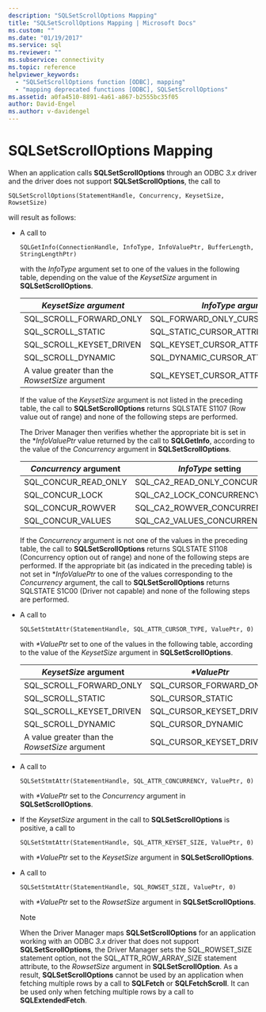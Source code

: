 ```yaml
---
description: "SQLSetScrollOptions Mapping"
title: "SQLSetScrollOptions Mapping | Microsoft Docs"
ms.custom: ""
ms.date: "01/19/2017"
ms.service: sql
ms.reviewer: ""
ms.subservice: connectivity
ms.topic: reference
helpviewer_keywords: 
  - "SQLSetScrollOptions function [ODBC], mapping"
  - "mapping deprecated functions [ODBC], SQLSetScrollOptions"
ms.assetid: a0fa4510-8891-4a61-a867-b2555bc35f05
author: David-Engel
ms.author: v-davidengel
---
```

# SQLSetScrollOptions Mapping
When an application calls **SQLSetScrollOptions** through an ODBC *3.x* driver and the driver does not support **SQLSetScrollOptions**, the call to  
  
```  
SQLSetScrollOptions(StatementHandle, Concurrency, KeysetSize, RowsetSize)  
```  
  
 will result as follows:  
  
-   A call to  
  
    ```  
    SQLGetInfo(ConnectionHandle, InfoType, InfoValuePtr, BufferLength, StringLengthPtr)  
    ```  
  
     with the *InfoType* argument set to one of the values in the following table, depending on the value of the *KeysetSize* argument in **SQLSetScrollOptions**.  
  
    |*KeysetSize argument*|*InfoType argument*|  
    |---------------------------|-------------------------|  
    |SQL_SCROLL_FORWARD_ONLY|SQL_FORWARD_ONLY_CURSOR_ATTRIBUTES2|  
    |SQL_SCROLL_STATIC|SQL_STATIC_CURSOR_ATTRIBUTES2|  
    |SQL_SCROLL_KEYSET_DRIVEN|SQL_KEYSET_CURSOR_ATTRIBUTES2|  
    |SQL_SCROLL_DYNAMIC|SQL_DYNAMIC_CURSOR_ATTRIBUTES2|  
    |A value greater than the *RowsetSize* argument|SQL_KEYSET_CURSOR_ATTRIBUTES2|  
  
     If the value of the *KeysetSize* argument is not listed in the preceding table, the call to **SQLSetScrollOptions** returns SQLSTATE S1107 (Row value out of range) and none of the following steps are performed.  
  
     The Driver Manager then verifies whether the appropriate bit is set in the **InfoValuePtr* value returned by the call to **SQLGetInfo**, according to the value of the *Concurrency* argument in **SQLSetScrollOptions**.  
  
    |*Concurrency* argument|*InfoType* setting|  
    |----------------------------|------------------------|  
    |SQL_CONCUR_READ_ONLY|SQL_CA2_READ_ONLY_CONCURRENCY|  
    |SQL_CONCUR_LOCK|SQL_CA2_LOCK_CONCURRENCY|  
    |SQL_CONCUR_ROWVER|SQL_CA2_ROWVER_CONCURRENCY|  
    |SQL_CONCUR_VALUES|SQL_CA2_VALUES_CONCURRENCY|  
  
     If the *Concurrency* argument is not one of the values in the preceding table, the call to **SQLSetScrollOptions** returns SQLSTATE S1108 (Concurrency option out of range) and none of the following steps are performed. If the appropriate bit (as indicated in the preceding table) is not set in **InfoValuePtr* to one of the values corresponding to the *Concurrency* argument, the call to **SQLSetScrollOptions** returns SQLSTATE S1C00 (Driver not capable) and none of the following steps are performed.  
  
-   A call to  
  
    ```  
    SQLSetStmtAttr(StatementHandle, SQL_ATTR_CURSOR_TYPE, ValuePtr, 0)  
    ```  
  
     with *\*ValuePtr* set to one of the values in the following table, according to the value of the *KeysetSize* argument in **SQLSetScrollOptions**.  
  
    |*KeysetSize* argument|*\*ValuePtr*|  
    |---------------------------|------------------|  
    |SQL_SCROLL_FORWARD_ONLY|SQL_CURSOR_FORWARD_ONLY|  
    |SQL_SCROLL_STATIC|SQL_CURSOR_STATIC|  
    |SQL_SCROLL_KEYSET_DRIVEN|SQL_CURSOR_KEYSET_DRIVEN|  
    |SQL_SCROLL_DYNAMIC|SQL_CURSOR_DYNAMIC|  
    |A value greater than the *RowsetSize* argument|SQL_CURSOR_KEYSET_DRIVEN|  
  
-   A call to  
  
    ```  
    SQLSetStmtAttr(StatementHandle, SQL_ATTR_CONCURRENCY, ValuePtr, 0)  
    ```  
  
     with *\*ValuePtr* set to the *Concurrency* argument in **SQLSetScrollOptions**.  
  
-   If the *KeysetSize* argument in the call to **SQLSetScrollOptions** is positive, a call to  
  
    ```  
    SQLSetStmtAttr(StatementHandle, SQL_ATTR_KEYSET_SIZE, ValuePtr, 0)  
    ```  
  
     with *\*ValuePtr* set to the *KeysetSize* argument in **SQLSetScrollOptions**.  
  
-   A call to  
  
    ```  
    SQLSetStmtAttr(StatementHandle, SQL_ROWSET_SIZE, ValuePtr, 0)  
    ```  
  
     with *\*ValuePtr* set to the *RowsetSize* argument in **SQLSetScrollOptions**.  
  
    > [!NOTE]  
    >  When the Driver Manager maps **SQLSetScrollOptions** for an application working with an ODBC *3.x* driver that does not support **SQLSetScrollOptions**, the Driver Manager sets the SQL_ROWSET_SIZE statement option, not the SQL_ATTR_ROW_ARRAY_SIZE statement attribute, to the *RowsetSize* argument in **SQLSetScrollOption**. As a result, **SQLSetScrollOptions** cannot be used by an application when fetching multiple rows by a call to **SQLFetch** or **SQLFetchScroll**. It can be used only when fetching multiple rows by a call to **SQLExtendedFetch**.
